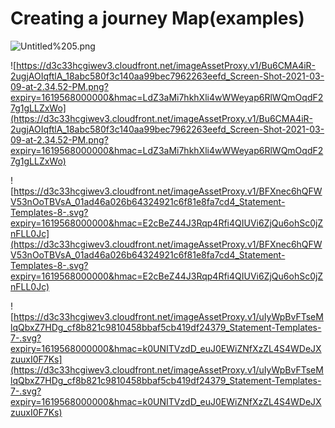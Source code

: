 # Creating a journey Map(examples)

![Untitled%205.png](Untitled%205.png)

![https://d3c33hcgiwev3.cloudfront.net/imageAssetProxy.v1/Bu6CMA4iR-2ugjAOIqftlA_18abc580f3c140aa99bec7962263eefd_Screen-Shot-2021-03-09-at-2.34.52-PM.png?expiry=1619568000000&hmac=LdZ3aMi7hkhXli4wWWeyap6RlWQmOqdF27g1gLLZxWo](https://d3c33hcgiwev3.cloudfront.net/imageAssetProxy.v1/Bu6CMA4iR-2ugjAOIqftlA_18abc580f3c140aa99bec7962263eefd_Screen-Shot-2021-03-09-at-2.34.52-PM.png?expiry=1619568000000&hmac=LdZ3aMi7hkhXli4wWWeyap6RlWQmOqdF27g1gLLZxWo)

![https://d3c33hcgiwev3.cloudfront.net/imageAssetProxy.v1/BFXnec6hQFWV53nOoTBVsA_01ad46a026b64324921c6f81e8fa7cd4_Statement-Templates-8-.svg?expiry=1619568000000&hmac=E2cBeZ44J3Rqp4Rfi4QIUVi6ZjQu6ohSc0jZnFLL0Jc](https://d3c33hcgiwev3.cloudfront.net/imageAssetProxy.v1/BFXnec6hQFWV53nOoTBVsA_01ad46a026b64324921c6f81e8fa7cd4_Statement-Templates-8-.svg?expiry=1619568000000&hmac=E2cBeZ44J3Rqp4Rfi4QIUVi6ZjQu6ohSc0jZnFLL0Jc)

![https://d3c33hcgiwev3.cloudfront.net/imageAssetProxy.v1/uIyWpBvFTseMlqQbxZ7HDg_cf8b821c9810458bbaf5cb419df24379_Statement-Templates-7-.svg?expiry=1619568000000&hmac=k0UNITVzdD_euJ0EWiZNfXzZL4S4WDeJXzuuxI0F7Ks](https://d3c33hcgiwev3.cloudfront.net/imageAssetProxy.v1/uIyWpBvFTseMlqQbxZ7HDg_cf8b821c9810458bbaf5cb419df24379_Statement-Templates-7-.svg?expiry=1619568000000&hmac=k0UNITVzdD_euJ0EWiZNfXzZL4S4WDeJXzuuxI0F7Ks)